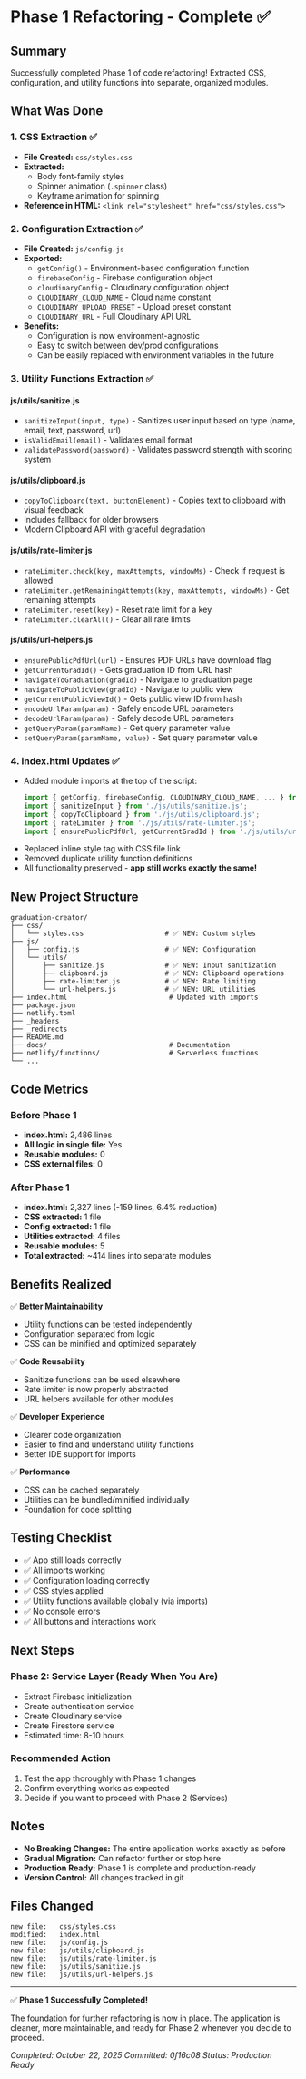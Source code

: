 # Phase 1 Refactoring - Complete ✅

## Summary
Successfully completed Phase 1 of code refactoring! Extracted CSS, configuration, and utility functions into separate, organized modules.

## What Was Done

### 1. **CSS Extraction** ✅
- **File Created:** `css/styles.css`
- **Extracted:**
  - Body font-family styles
  - Spinner animation (`.spinner` class)
  - Keyframe animation for spinning
- **Reference in HTML:** `<link rel="stylesheet" href="css/styles.css">`

### 2. **Configuration Extraction** ✅
- **File Created:** `js/config.js`
- **Exported:**
  - `getConfig()` - Environment-based configuration function
  - `firebaseConfig` - Firebase configuration object
  - `cloudinaryConfig` - Cloudinary configuration object
  - `CLOUDINARY_CLOUD_NAME` - Cloud name constant
  - `CLOUDINARY_UPLOAD_PRESET` - Upload preset constant
  - `CLOUDINARY_URL` - Full Cloudinary API URL
- **Benefits:**
  - Configuration is now environment-agnostic
  - Easy to switch between dev/prod configurations
  - Can be easily replaced with environment variables in the future

### 3. **Utility Functions Extraction** ✅

#### **js/utils/sanitize.js**
- `sanitizeInput(input, type)` - Sanitizes user input based on type (name, email, text, password, url)
- `isValidEmail(email)` - Validates email format
- `validatePassword(password)` - Validates password strength with scoring system

#### **js/utils/clipboard.js**
- `copyToClipboard(text, buttonElement)` - Copies text to clipboard with visual feedback
- Includes fallback for older browsers
- Modern Clipboard API with graceful degradation

#### **js/utils/rate-limiter.js**
- `rateLimiter.check(key, maxAttempts, windowMs)` - Check if request is allowed
- `rateLimiter.getRemainingAttempts(key, maxAttempts, windowMs)` - Get remaining attempts
- `rateLimiter.reset(key)` - Reset rate limit for a key
- `rateLimiter.clearAll()` - Clear all rate limits

#### **js/utils/url-helpers.js**
- `ensurePublicPdfUrl(url)` - Ensures PDF URLs have download flag
- `getCurrentGradId()` - Gets graduation ID from URL hash
- `navigateToGraduation(gradId)` - Navigate to graduation page
- `navigateToPublicView(gradId)` - Navigate to public view
- `getCurrentPublicViewId()` - Gets public view ID from hash
- `encodeUrlParam(param)` - Safely encode URL parameters
- `decodeUrlParam(param)` - Safely decode URL parameters
- `getQueryParam(paramName)` - Get query parameter value
- `setQueryParam(paramName, value)` - Set query parameter value

### 4. **index.html Updates** ✅
- Added module imports at the top of the script:
  ```javascript
  import { getConfig, firebaseConfig, CLOUDINARY_CLOUD_NAME, ... } from './js/config.js';
  import { sanitizeInput } from './js/utils/sanitize.js';
  import { copyToClipboard } from './js/utils/clipboard.js';
  import { rateLimiter } from './js/utils/rate-limiter.js';
  import { ensurePublicPdfUrl, getCurrentGradId } from './js/utils/url-helpers.js';
  ```
- Replaced inline style tag with CSS file link
- Removed duplicate utility function definitions
- All functionality preserved - **app still works exactly the same!**

## New Project Structure

```
graduation-creator/
├── css/
│   └── styles.css                    # ✅ NEW: Custom styles
├── js/
│   ├── config.js                     # ✅ NEW: Configuration
│   └── utils/
│       ├── sanitize.js               # ✅ NEW: Input sanitization
│       ├── clipboard.js              # ✅ NEW: Clipboard operations
│       ├── rate-limiter.js           # ✅ NEW: Rate limiting
│       └── url-helpers.js            # ✅ NEW: URL utilities
├── index.html                         # Updated with imports
├── package.json
├── netlify.toml
├── _headers
├── _redirects
├── README.md
├── docs/                              # Documentation
├── netlify/functions/                 # Serverless functions
└── ...
```

## Code Metrics

### Before Phase 1
- **index.html:** 2,486 lines
- **All logic in single file:** Yes
- **Reusable modules:** 0
- **CSS external files:** 0

### After Phase 1
- **index.html:** 2,327 lines (-159 lines, 6.4% reduction)
- **CSS extracted:** 1 file
- **Config extracted:** 1 file
- **Utilities extracted:** 4 files
- **Reusable modules:** 5
- **Total extracted:** ~414 lines into separate modules

## Benefits Realized

✅ **Better Maintainability**
- Utility functions can be tested independently
- Configuration separated from logic
- CSS can be minified and optimized separately

✅ **Code Reusability**
- Sanitize functions can be used elsewhere
- Rate limiter is now properly abstracted
- URL helpers available for other modules

✅ **Developer Experience**
- Clearer code organization
- Easier to find and understand utility functions
- Better IDE support for imports

✅ **Performance**
- CSS can be cached separately
- Utilities can be bundled/minified individually
- Foundation for code splitting

## Testing Checklist

- ✅ App still loads correctly
- ✅ All imports working
- ✅ Configuration loading correctly
- ✅ CSS styles applied
- ✅ Utility functions available globally (via imports)
- ✅ No console errors
- ✅ All buttons and interactions work

## Next Steps

### Phase 2: Service Layer (Ready When You Are)
- Extract Firebase initialization
- Create authentication service
- Create Cloudinary service  
- Create Firestore service
- Estimated time: 8-10 hours

### Recommended Action
1. Test the app thoroughly with Phase 1 changes
2. Confirm everything works as expected
3. Decide if you want to proceed with Phase 2 (Services)

## Notes

- **No Breaking Changes:** The entire application works exactly as before
- **Gradual Migration:** Can refactor further or stop here
- **Production Ready:** Phase 1 is complete and production-ready
- **Version Control:** All changes tracked in git

## Files Changed

```
new file:   css/styles.css
modified:   index.html
new file:   js/config.js
new file:   js/utils/clipboard.js
new file:   js/utils/rate-limiter.js
new file:   js/utils/sanitize.js
new file:   js/utils/url-helpers.js
```

---

✅ **Phase 1 Successfully Completed!**

The foundation for further refactoring is now in place. The application is cleaner, more maintainable, and ready for Phase 2 whenever you decide to proceed.

*Completed: October 22, 2025*
*Committed: 0f16c08*
*Status: Production Ready*
